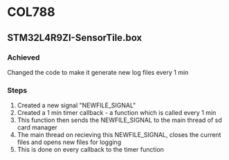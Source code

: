 # COL788
## STM32L4R9ZI-SensorTile.box

### Achieved
Changed the code to make it generate new log files every 1 min

### Steps
1. Created a new signal "NEWFILE_SIGNAL"
2. Created a 1 min timer callback - a function which is called every 1 min
3. This function then sends the NEWFILE_SIGNAL to the main thread of sd card manager
4. The main thread on recieving this NEWFILE_SIGNAL, closes the current files and opens new files for logging
5. This is done on every callback to the timer function
